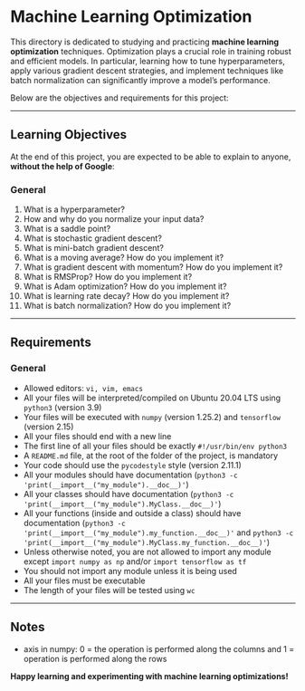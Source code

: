 # Machine Learning Optimization

This directory is dedicated to studying and practicing **machine learning optimization** techniques. Optimization plays a crucial role in training robust and efficient models. In particular, learning how to tune hyperparameters, apply various gradient descent strategies, and implement techniques like batch normalization can significantly improve a model’s performance.

Below are the objectives and requirements for this project:

---

## Learning Objectives

At the end of this project, you are expected to be able to explain to anyone, **without the help of Google**:

### General

1. What is a hyperparameter?
2. How and why do you normalize your input data?
3. What is a saddle point?
4. What is stochastic gradient descent?
5. What is mini-batch gradient descent?
6. What is a moving average? How do you implement it?
7. What is gradient descent with momentum? How do you implement it?
8. What is RMSProp? How do you implement it?
9. What is Adam optimization? How do you implement it?
10. What is learning rate decay? How do you implement it?
11. What is batch normalization? How do you implement it?

---

## Requirements

### General

- Allowed editors: `vi, vim, emacs`
- All your files will be interpreted/compiled on Ubuntu 20.04 LTS using `python3` (version 3.9)
- Your files will be executed with `numpy` (version 1.25.2) and `tensorflow` (version 2.15)
- All your files should end with a new line
- The first line of all your files should be exactly `#!/usr/bin/env python3`
- A `README.md` file, at the root of the folder of the project, is mandatory
- Your code should use the `pycodestyle` style (version 2.11.1)
- All your modules should have documentation (`python3 -c 'print(__import__("my_module").__doc__)'`)
- All your classes should have documentation (`python3 -c 'print(__import__("my_module").MyClass.__doc__)'`)
- All your functions (inside and outside a class) should have documentation
  (`python3 -c 'print(__import__("my_module").my_function.__doc__)'` and
  `python3 -c 'print(__import__("my_module").MyClass.my_function.__doc__)'`)
- Unless otherwise noted, you are not allowed to import any module except `import numpy as np` and/or `import tensorflow as tf`
- You should not import any module unless it is being used
- All your files must be executable
- The length of your files will be tested using `wc`

---

## Notes

- axis in numpy: 0 = the operation is performed along the columns and 1 = operation is performed along the rows

**Happy learning and experimenting with machine learning optimizations!**
